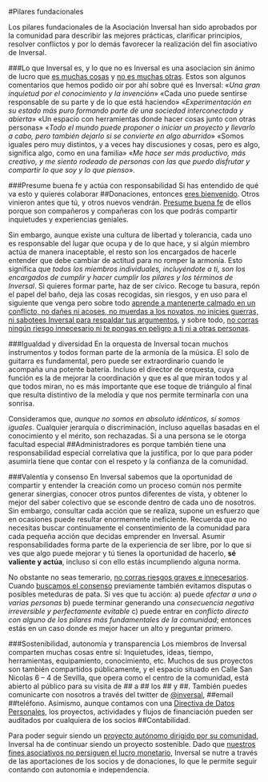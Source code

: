 #Pilares fundacionales

Los pilares fundacionales de la Asociación Inversal han sido aprobados por la comunidad para describir las mejores prácticas, clarificar principios, resolver conflictos y por lo demás favorecer la realización del fin asociativo de Inversal. 

###Lo que Inversal es, y lo que no es
Inversal es una asociacion sin ánimo de lucro que [es muchas cosas](https://github.com/inversal/Inversal-Org/blob/master/Bienvenida_a_Inversal.md) y [no es muchas otras](https://github.com/inversal/Inversal-Org/blob/master/Lo_que_Inversal_no_es.md). Estos son algunos comentarios que hemos podido oir por ahí sobre qué es Inversal: «*Una gran inquietud por el conocimiento y la invención*» «Cada uno puede sentirse responsable de su parte y de lo que está haciendo»  «*Experimentación en su estado más puro formando parte de una sociedad interconectada y abierta*» «Un espacio con herramientas donde hacer cosas junto con otras personas» «*Todo el mundo puede proponer o iniciar un proyecto y llevarlo a cabo, pero también dejarlo si se convierte en algo aburrido*» «Somos iguales pero muy distintos, y a veces hay discusiones y cosas, pero es algo, significa algo, como en una familia» «*Me hace ser más productivo, más creativo, y me siento rodeado de personas con las que puedo disfrutar y compartir lo que soy y lo que pienso*».

###Presume buena fe y actúa con responsabilidad
Si has entendido de qué va esto y quieres colaborar ##Donaciones, entonces [eres bienvenido](https://github.com/inversal/Inversal-Org/blob/master/Bienvenida_a_Inversal.md). Otros vinieron antes que tú, y otros nuevos vendrán. [Presume buena fe](https://github.com/inversal/Inversal-Org/blob/master/Directivas/Directiva_Presume_buena_fe.md) de ellos porque son compañeros y compañeras con los que podrás compartir inquietudes y experiencias geniales. 

Sin embargo, aunque existe una cultura de libertad y tolerancia, cada uno es responsable del lugar que ocupa y de lo que hace, y si algún miembro actúa de manera inaceptable, el resto son los encargados de hacerle entender que debe cambiar de actitud para no romper la armonía. Esto significa que *todos los miembros individuales, incluyéndote a ti, son los encargados de cumplir y hacer cumplir los pilares y los términos de Inversal*. Si quieres formar parte, haz de ser cívico. Recoge tu basura, repón el papel del baño, deja las cosas recogidas, sin riesgos, y en uso para el siguiente que venga pero sobre todo [aprende a mantenerte calmado en un conflicto, no dañes ni acoses, no muerdas a los novatos, no inicies guerras, ni sabotees Inversal para respaldar tus argumentos](https://github.com/inversal/Inversal-Org/blob/master/Directivas/Directiva_Presume_buena_fe.md), y sobre todo, [no corras ningún riesgo innecesario ni te pongas en peligro a ti ni a otras personas](https://github.com/inversal/Inversal-Org/blob/master/Directivas/Directiva_de_Seguridad.md).

###Igualdad y diversidad
En la orquesta de Inversal tocan muchos instrumentos y todos forman parte de la armonía de la música. El solo de guitarra es fundamental, pero puede ser extraordinario cuando le acompaña una potente batería. Incluso el director de orquesta, cuya función es la de mejorar la coordinación y que es al que miran todos y al que todos miran, no es más importante que ese toque de triángulo al final que resulta distintivo de la melodía y que nos permite terminarla con una sonrisa. 

Consideramos que, *aunque no somos en absoluto idénticos, sí somos iguales*. Cualquier jerarquía o discriminación, incluso aquellas basadas en el conocimiento y el mérito, son rechazadas. Si a una persona se le otorga facultad especial ##Administradores es porque también tiene una responsabilidad especial correlativa que la justifica, por lo que para poder asumirla tiene que contar con el respeto y la confianza de la comunidad.

###Valentía y consenso 
En Inversal sabemos que la oportunidad de compartir y entender la creación como un proceso común nos permite generar sinergias, conocer otros puntos diferentes de vista, y obtener lo mejor del saber colectivo que se esconde dentro de cada uno de nosotros. Sin embargo, consultar cada acción que se realiza, supone un esfuerzo que en ocasiones puede resultar enormemente ineficiente. Recuerda que no necesitas buscar continuamente el consentimiento de la comunidad para cada pequeña acción que decidas emprender en Inversal. Asumir responsabilidades forma parte de la experiencia de ser libre, por lo que si ves que algo puede mejorar y tú tienes la oportunidad de hacerlo, **sé valiente y actúa**, incluso si con ello estás incumpliendo alguna norma. 

No obstante no seas temerario, [no corras riesgos graves e innecesarios](https://github.com/inversal/Inversal-Org/blob/master/Directivas/Directiva_de_Seguridad.md). Cuando [buscamos el consenso](https://github.com/inversal/Inversal-Org/blob/master/Directivas/Directiva_de_Propuestas%20BORRADOR.md) previamente también evitamos disputas o posibles meteduras de pata. Si ves que tu acción: a) puede *afectar a una o varias personas* b) puede terminar generando una *consecuencia negativa irreversible y perfectamente evitable* c) puede entrar en *conflicto directo con alguno de los pilares más fundamentales de la comunidad*; entonces estás en un caso donde es mejor hacer un alto y preguntar primero.

###Sostenibilidad, autonomía y transparencia
Los miembros de Inversal comparten muchas cosas entre sí: Inquietudes, ideas, tiempo, herramientas, equipamiento, conocimiento, etc. Muchos de sus proyectos son también compartidos públicamente, y el espacio situado en Calle San Nicolas 6 – 4 de Sevilla, que opera como el centro de la comunidad, está abierto al público para su visita de ## a ## los ## y ##. También puedes comunicarte con nosotros a través del twitter de [@inversal](https://twitter.com/inversal_svq), ##email ##teléfono. Asimismo, aunque contamos con una [Directiva de Datos Personales](https://github.com/inversal/Inversal-Org/blob/master/Directivas/Directiva_de_datos_personales.md), los proyectos, actividades y flujos de financiación pueden ser auditados por cualquiera de los socios ##Contabilidad. 

Para poder seguir siendo un [proyecto autónomo dirigido por su comunidad](https://github.com/inversal/Inversal-Org/blob/master/Bienvenida_a_Inversal.md), Inversal ha de continuar siendo un proyecto sostenible. Dado que [nuestros fines asociativos no persiguen el lucro monetario](https://github.com/inversal/Inversal-Org/blob/master/Lo_que_Inversal_no_es.md), Inversal se nutre a través de las aportaciones de los socios y de donaciones, lo que le permite seguir contando con autonomía e independencia. 
